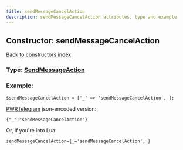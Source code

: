 ```yaml
---
title: sendMessageCancelAction
description: sendMessageCancelAction attributes, type and example
---
```

## Constructor: sendMessageCancelAction  
[Back to constructors index](index.md)






### Type: [SendMessageAction](../types/SendMessageAction.md)


### Example:

```
$sendMessageCancelAction = ['_' => 'sendMessageCancelAction', ];
```  

[PWRTelegram](https://pwrtelegram.xyz) json-encoded version:

```
{"_":"sendMessageCancelAction"}
```


Or, if you're into Lua:  


```
sendMessageCancelAction={_='sendMessageCancelAction', }

```


